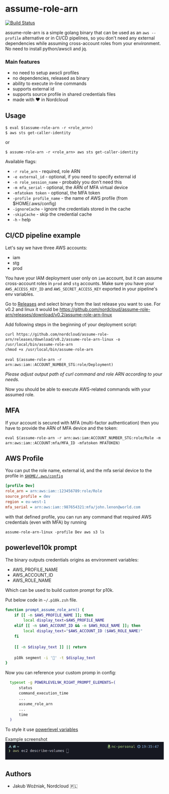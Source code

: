 # assume-role-arn
[![Build Status](https://travis-ci.org/nordcloud/assume-role-arn.svg?branch=master)](https://travis-ci.org/nordcloud/assume-role-arn)

assume-role-arn is a simple golang binary that can be used as an `aws --profile`
alternative or in CI/CD pipelines, so you don't need any external dependencies
while assuming cross-account roles from your environment. No need to install
python/awscli and jq.

### Main features
* no need to setup awscli profiles
* no dependencies, released as binary
* ability to execute in-line commands
* supports external id
* supports source profile in shared credentials files
* made with ❤️ in Nordcloud

## Usage
```
$ eval $(assume-role-arn -r <role_arn>)
$ aws sts get-caller-identity
```
or
```
$ assume-role-arn -r <role_arn> aws sts get-caller-identity
```

Available flags:

*  `-r role_arn` - required, role ARN
*  `-e external_id` - optional, if you need to specify external id
*  `-n role_session_name` - probably you don't need this
*  `-m mfa_serial` - optional, the ARN of MFA virtual device
*  `-mfatoken token` - optional, the MFA token
*  `-profile profile_name` - the name of AWS profile (from $HOME/.aws/config)
*  `-ignoreCache` - ignore the credentials stored in the cache
*  `-skipCache` - skip the credential cache
*  `-h` - help

## CI/CD pipeline example
Let's say we have three AWS accounts:
* iam
* stg
* prod

You have your IAM deployment user only on `iam` account, but it can assume
cross-account roles in `prod` and `stg` accounts.  Make sure you have your
`AWS_ACCESS_KEY_ID` and `AWS_SECRET_ACCESS_KEY` exported in your pipeline's env
variables.

Go to [Releases](https://github.com/nordcloud/assume-role-arn/releases) and
select binary from the last release you want to use. For v0.2 and linux it would
be
https://github.com/nordcloud/assume-role-arn/releases/download/v0.2/assume-role-arn-linux

Add following steps in the beginning of your deployment script:
```
curl https://github.com/nordcloud/assume-role-arn/releases/download/v0.2/assume-role-arn-linux -o /usr/local/bin/assume-role-arn
chmod +x /usr/local/bin/assume-role-arn

eval $(assume-role-arn -r arn:aws:iam::ACCOUNT_NUMBER_STG:role/Deployment)
```

*Please adjust output path of curl command and role ARN according to your needs.*

Now you should be able to execute AWS-related commands with your assumed role.

## MFA

If your account is secured with MFA (multi-factor authentication) then you have
to provide the ARN of MFA device and the token:
```
eval $(assume-role-arn -r arn:aws:iam:ACCOUNT_NUMBER_STG:role/Role -m arn:aws:iam::ACCOUNT:mfa/MFA_ID -mfatoken MFATOKEN)
```

## AWS Profile

You can put the role name, external id, and the mfa serial device to the profile
in
[`$HOME/.aws/config`](https://docs.aws.amazon.com/cli/latest/userguide/cli-configure-profiles.html)

```ini
[profile Dev]
role_arn = arn:aws:iam::123456789:role/Role
source_profile = dev
region = eu-west-1
mfa_serial = arn:aws:iam::987654321:mfa/john.lenon@world.com
```

with that defined profile, you can run any command that required AWS credentials
(even with MFA) by running
```shell script
assume-role-arn-linux -profile Dev aws s3 ls
```

## powerlevel10k prompt
The binary outputs credentials origins as environment variables:

- AWS_PROFILE_NAME
- AWS_ACCOUNT_ID
- AWS_ROLE_NAME

Which can be used to build custom prompt for p10k.


Put below code in `~/.p10k.zsh` file.

```sh
function prompt_assume_role_arn() {
    if [[ -n $AWS_PROFILE_NAME ]]; then
        local display_text=$AWS_PROFILE_NAME
    elif [[ -n $AWS_ACCOUNT_ID && -n $AWS_ROLE_NAME ]]; then
        local display_text="$AWS_ACCOUNT_ID ($AWS_ROLE_NAME)"
    fi

    [[ -n $display_text ]] || return

    p10k segment -i '' -t $display_text
}
```

Now you can reference your custom promp in config:
```sh
  typeset -g POWERLEVEL9K_RIGHT_PROMPT_ELEMENTS=(
      status
      command_execution_time
      ...
      assume_role_arn
      ...
      time
  )
```

To style it use [powerlevel variables](https://github.com/romkatv/powerlevel10k/blob/master/internal/p10k.zsh#L6741)

Example screenshot
![p10k prompt example](screenshots/p10k-prompt-example.png "p10k prompt example")


## Authors
* Jakub Woźniak, Nordcloud 🇵🇱
